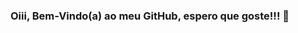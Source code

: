 ### Oiii, Bem-Vindo(a) ao meu GitHub, espero que goste!!! 👋

<!--
**calebsimoes/CalebSimoes** is a ✨ _special_ ✨ repository because its `README.md` (this file) appears on your GitHub profile.

Here are some ideas to get you started:
Bem-Vindo ao meu GitHub!
- 🔭 I’m currently working on ...
- 🌱 I’m currently learning ...
- 👯 I’m looking to collaborate on ...
- 🤔 I’m looking for help with ...
- 💬 Ask me about ...
- 📫 How to reach me: ...
- 😄 Pronouns: ...
- ⚡ Fun fact: ...
-->
